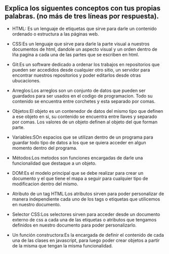 ## Explica los siguentes conceptos con tus propias palabras. (no más de tres líneas por respuesta).

* HTML: Es un lenguaje de etiquetas que sirve para darle un contenido ordenado o estructura a las páginas web.

* CSS:Es un lenguaje que sirve para darle la parte visual a nuestros documentos de html, dandole un aspecto visual y un orden dentro de lña pagina a cada una de las partes que se escriben en html.

* Git:Es un software dedicado a ordenar los trabajos en repositorios que pueden ser accedidos desde cualquier otro sitio, un servidor para encontrar nuestros repositorios y poder editarlos desde otras ubucaciones.

* Arreglos:Los arreglos son un conjunto de datos que pueden ser guardados para ser usados en el codigo de programacion. Todo su contenido se encuentra entre corchetes y esta separado por comas.

* Objetos:El objeto es un contenedor de datos del mismo tipo que definen a ese objeto en si, su contenido se encuentra entre llaves y separado por comas. Los valores de un objeto definen al objeto del que forman parte.

* Variables:SOn espacios que se utilizan dentro de un programa para guardar todo tipo de datos a los que se quiera acceder en algun momento dentro del programa.

* Métodos:Los metodos son funciones encargadas de darle una funcionalidad que destaque a un objeto.

* DOM:Es el modelo principal que se debe realizar para crear un documento y el que tiene el mapa a seguir para cualquier tipo de modificacion dentro del mismo.

* Atributo de un tag HTML:Los atributos sirven para poder personalizar de manera independiente cada uno de los tags o etiquetas que utilicemos en nuestro documento.

* Selector CSS:Los selectores sirven para acceder desde un documento externo de css a cada una de las etiquetas o atributos que tengamos definidos en nuestro documento para poder personalizarlo.

* Un función constructora:Es la encargada de definir el contenido de cada una de las clases en javascript, para luego poder crear objetos a partir de la misma que tengan la misma funcionalidad.


